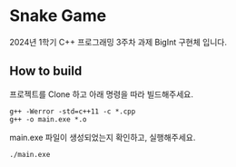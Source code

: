 # Snake Game
2024년 1학기 C++ 프로그래밍 3주차 과제 BigInt 구현체 입니다.

## How to build
프로젝트를 Clone 하고 아래 명령을 따라 빌드해주세요.

```
g++ -Werror -std=c++11 -c *.cpp
g++ -o main.exe *.o
```

main.exe 파일이 생성되었는지 확인하고, 실행해주세요.
```
./main.exe
```
